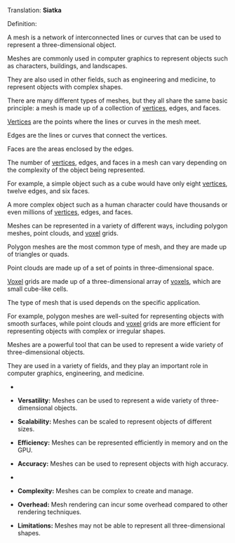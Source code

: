 Translation: **Siatka**

Definition:

A mesh is a network of interconnected lines or curves that can be used to represent a three-dimensional object.

Meshes are commonly used in computer graphics to represent objects such as characters, buildings, and landscapes.

They are also used in other fields, such as engineering and medicine, to represent objects with complex shapes.

There are many different types of meshes, but they all share the same basic principle: a mesh is made up of a collection of [vertices](/Notatki/Semestr%203/Język%20angielski%20-%20C1.1/Ćwiczenia/Portfolio/The%20Elder%20Scrolls/Words/Math/Objects/vertex.md), edges, and faces.

[Vertices](/Notatki/Semestr%203/Język%20angielski%20-%20C1.1/Ćwiczenia/Portfolio/The%20Elder%20Scrolls/Words/Math/Objects/vertex.md) are the points where the lines or curves in the mesh meet.

Edges are the lines or curves that connect the vertices.

Faces are the areas enclosed by the edges.

The number of [vertices](/Notatki/Semestr%203/Język%20angielski%20-%20C1.1/Ćwiczenia/Portfolio/The%20Elder%20Scrolls/Words/Math/Objects/vertex.md), edges, and faces in a mesh can vary depending on the complexity of the object being represented.

For example, a simple object such as a cube would have only eight [vertices](/Notatki/Semestr%203/Język%20angielski%20-%20C1.1/Ćwiczenia/Portfolio/The%20Elder%20Scrolls/Words/Math/Objects/vertex.md), twelve edges, and six faces.

A more complex object such as a human character could have thousands or even millions of [vertices](/Notatki/Semestr%203/Język%20angielski%20-%20C1.1/Ćwiczenia/Portfolio/The%20Elder%20Scrolls/Words/Math/Objects/vertex.md), edges, and faces.

Meshes can be represented in a variety of different ways, including polygon meshes, point clouds, and [voxel](/Notatki/Semestr%203/Język%20angielski%20-%20C1.1/Ćwiczenia/Portfolio/The%20Elder%20Scrolls/Words/Math/Objects/voxel.md) grids.

Polygon meshes are the most common type of mesh, and they are made up of triangles or quads.

Point clouds are made up of a set of points in three-dimensional space.

[Voxel](/Notatki/Semestr%203/Język%20angielski%20-%20C1.1/Ćwiczenia/Portfolio/The%20Elder%20Scrolls/Words/Math/Objects/voxel.md) grids are made up of a three-dimensional array of [voxels](/Notatki/Semestr%203/Język%20angielski%20-%20C1.1/Ćwiczenia/Portfolio/The%20Elder%20Scrolls/Words/Math/Objects/voxel.md), which are small cube-like cells.

The type of mesh that is used depends on the specific application.

For example, polygon meshes are well-suited for representing objects with smooth surfaces, while point clouds and [voxel](/Notatki/Semestr%203/Język%20angielski%20-%20C1.1/Ćwiczenia/Portfolio/The%20Elder%20Scrolls/Words/Math/Objects/voxel.md) grids are more efficient for representing objects with complex or irregular shapes.

Meshes are a powerful tool that can be used to represent a wide variety of three-dimensional objects.

They are used in a variety of fields, and they play an important role in computer graphics, engineering, and medicine.

+

- **Versatility:** Meshes can be used to represent a wide variety of three-dimensional objects.
- **Scalability:** Meshes can be scaled to represent objects of different sizes.
- **Efficiency:** Meshes can be represented efficiently in memory and on the GPU.
- **Accuracy:** Meshes can be used to represent objects with high accuracy.

-

- **Complexity:** Meshes can be complex to create and manage.
- **Overhead:** Mesh rendering can incur some overhead compared to other rendering techniques.
- **Limitations:** Meshes may not be able to represent all three-dimensional shapes.
